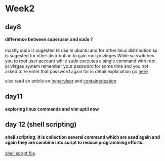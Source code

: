 # Week2 

## day8

#### difference between superuser and sudo ?
 
mostly sudo is sugested to use in ubuntu and for other linux distribution su is sugested for other distribution to gain root privleges.While su switches you to root user account while sudo executes a single command with root privleges system remember your password for some time and you not asked to re enter that password again 
 for in detail explanation go [here](https://www.howtogeek.com/111479/htg-explains-whats-the-difference-between-sudo-su/)

 also read an article on [hypervisor](https://www.vmware.com/topics/glossary/content/hypervisor#:~:text=There%20are%20two%20main%20hypervisor,system%2C%20like%20other%20computer%20programs.) and [containerization](https://www.citrix.com/en-in/solutions/app-delivery-and-security/what-is-containerization.html)

## day11

#### exploring linux commands and vim uptil now 

## day 12 (shell scripting)

#### shell scripting: It is collection several command which are used again and again they are combine into script to reduce programming efforts.

[shell script file]()



